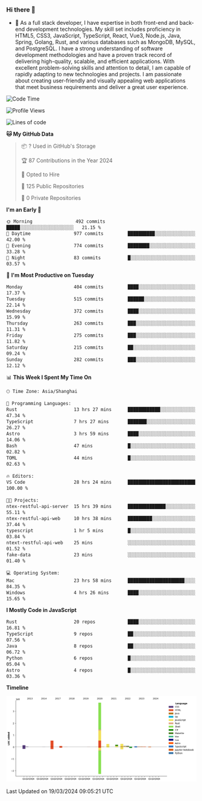 ### Hi there 👋

- 🌱 As a full stack developer, I have expertise in both front-end and back-end development technologies. My skill set includes proficiency in HTML5, CSS3, JavaScript, TypeScript, React, Vue3, Node.js, Java, Spring, Golang, Rust, and various databases such as MongoDB, MySQL, and PostgreSQL. I have a strong understanding of software development methodologies and have a proven track record of delivering high-quality, scalable, and efficient applications. With excellent problem-solving skills and attention to detail, I am capable of rapidly adapting to new technologies and projects. I am passionate about creating user-friendly and visually appealing web applications that meet business requirements and deliver a great user experience.

<!--START_SECTION:waka-->
![Code Time](http://img.shields.io/badge/Code%20Time-1%2C257%20hrs%2042%20mins-blue)

![Profile Views](http://img.shields.io/badge/Profile%20Views-0-blue)

![Lines of code](https://img.shields.io/badge/From%20Hello%20World%20I%27ve%20Written-5.6%20million%20lines%20of%20code-blue)

**🐱 My GitHub Data** 

> 📦 ? Used in GitHub's Storage 
 > 
> 🏆 87 Contributions in the Year 2024
 > 
> 💼 Opted to Hire
 > 
> 📜 125 Public Repositories 
 > 
> 🔑 0 Private Repositories 
 > 
**I'm an Early 🐤** 

```text
🌞 Morning                492 commits         █████░░░░░░░░░░░░░░░░░░░░   21.15 % 
🌆 Daytime                977 commits         ██████████░░░░░░░░░░░░░░░   42.00 % 
🌃 Evening                774 commits         ████████░░░░░░░░░░░░░░░░░   33.28 % 
🌙 Night                  83 commits          █░░░░░░░░░░░░░░░░░░░░░░░░   03.57 % 
```
📅 **I'm Most Productive on Tuesday** 

```text
Monday                   404 commits         ████░░░░░░░░░░░░░░░░░░░░░   17.37 % 
Tuesday                  515 commits         ██████░░░░░░░░░░░░░░░░░░░   22.14 % 
Wednesday                372 commits         ████░░░░░░░░░░░░░░░░░░░░░   15.99 % 
Thursday                 263 commits         ███░░░░░░░░░░░░░░░░░░░░░░   11.31 % 
Friday                   275 commits         ███░░░░░░░░░░░░░░░░░░░░░░   11.82 % 
Saturday                 215 commits         ██░░░░░░░░░░░░░░░░░░░░░░░   09.24 % 
Sunday                   282 commits         ███░░░░░░░░░░░░░░░░░░░░░░   12.12 % 
```


📊 **This Week I Spent My Time On** 

```text
🕑︎ Time Zone: Asia/Shanghai

💬 Programming Languages: 
Rust                     13 hrs 27 mins      ████████████░░░░░░░░░░░░░   47.34 % 
TypeScript               7 hrs 27 mins       ███████░░░░░░░░░░░░░░░░░░   26.27 % 
Astro                    3 hrs 59 mins       ████░░░░░░░░░░░░░░░░░░░░░   14.06 % 
Bash                     47 mins             █░░░░░░░░░░░░░░░░░░░░░░░░   02.82 % 
TOML                     44 mins             █░░░░░░░░░░░░░░░░░░░░░░░░   02.63 % 

🔥 Editors: 
VS Code                  28 hrs 24 mins      █████████████████████████   100.00 % 

🐱‍💻 Projects: 
ntex-restful-api-server  15 hrs 39 mins      ██████████████░░░░░░░░░░░   55.11 % 
ntex-restful-api-web     10 hrs 38 mins      █████████░░░░░░░░░░░░░░░░   37.44 % 
typescript               1 hr 5 mins         █░░░░░░░░░░░░░░░░░░░░░░░░   03.84 % 
ntext-restful-api-web    25 mins             ░░░░░░░░░░░░░░░░░░░░░░░░░   01.52 % 
fake-data                23 mins             ░░░░░░░░░░░░░░░░░░░░░░░░░   01.40 % 

💻 Operating System: 
Mac                      23 hrs 58 mins      █████████████████████░░░░   84.35 % 
Windows                  4 hrs 26 mins       ████░░░░░░░░░░░░░░░░░░░░░   15.65 % 
```

**I Mostly Code in JavaScript** 

```text
Rust                     20 repos            ████░░░░░░░░░░░░░░░░░░░░░   16.81 % 
TypeScript               9 repos             ██░░░░░░░░░░░░░░░░░░░░░░░   07.56 % 
Java                     8 repos             ██░░░░░░░░░░░░░░░░░░░░░░░   06.72 % 
Python                   6 repos             █░░░░░░░░░░░░░░░░░░░░░░░░   05.04 % 
Astro                    4 repos             █░░░░░░░░░░░░░░░░░░░░░░░░   03.36 % 
```



**Timeline**

![Lines of Code chart](https://raw.githubusercontent.com/elton/elton/main/assets/bar_graph.png)


 Last Updated on 19/03/2024 09:05:21 UTC
<!--END_SECTION:waka-->

<!--
**elton/elton** is a ✨ _special_ ✨ repository because its `README.md` (this file) appears on your GitHub profile.

Here are some ideas to get you started:

- 🔭 I’m currently working on ...
- 🌱 I’m currently learning ...
- 👯 I’m looking to collaborate on ...
- 🤔 I’m looking for help with ...
- 💬 Ask me about ...
- 📫 How to reach me: ...
- 😄 Pronouns: ...
- ⚡ Fun fact: ...
-->

